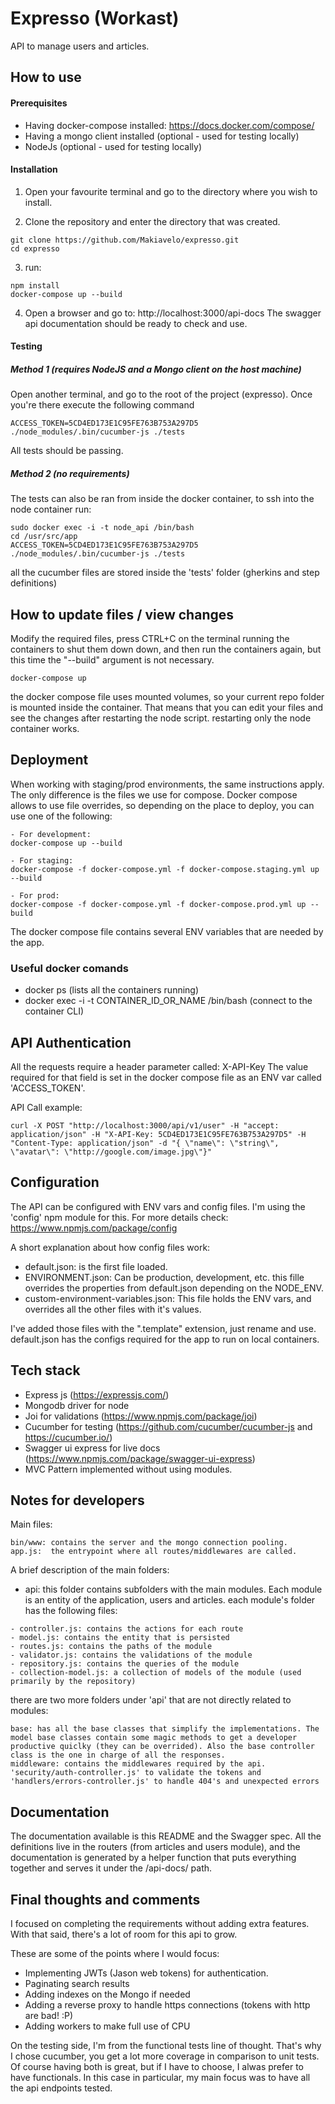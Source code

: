 # Expresso (Workast)
API to manage users and articles.

## How to use

#### Prerequisites
- Having docker-compose installed: https://docs.docker.com/compose/
- Having a mongo client installed (optional - used for testing locally)
- NodeJs (optional - used for testing locally)

#### Installation

1) Open your favourite terminal and go to the directory where you wish to install.

2) Clone the repository and enter the directory that was created.
```
git clone https://github.com/Makiavelo/expresso.git
cd expresso
```
3) run:
```
npm install
docker-compose up --build
```

4) Open a browser and go to: http://localhost:3000/api-docs
The swagger api documentation should be ready to check and use.

#### Testing

##### Method 1 (requires NodeJS and a Mongo client on the host machine)
Open another terminal, and go to the root of the project (expresso). Once you're there execute the following command
```
ACCESS_TOKEN=5CD4ED173E1C95FE763B753A297D5 ./node_modules/.bin/cucumber-js ./tests
```
All tests should be passing.

##### Method 2 (no requirements)
The tests can also be ran from inside the docker container, to ssh into the node container run:
```
sudo docker exec -i -t node_api /bin/bash
cd /usr/src/app
ACCESS_TOKEN=5CD4ED173E1C95FE763B753A297D5 ./node_modules/.bin/cucumber-js ./tests
```
all the cucumber files are stored inside the 'tests' folder (gherkins and step definitions)

## How to update files / view changes

Modify the required files, press CTRL+C on the terminal running the containers to shut them down down, and then run the containers again, but this time the "--build" argument is not necessary.
```
docker-compose up
```
the docker compose file uses mounted volumes, so your current repo folder is mounted inside the container. That means that you can edit your files and see the changes after restarting the node script.
restarting only the node container works.


## Deployment

When working with staging/prod environments, the same instructions apply. The only difference is the files we use for compose.
Docker compose allows to use file overrides, so depending on the place to deploy, you can use one of the following: 

    - For development: 
    docker-compose up --build
    
    - For staging: 
    docker-compose -f docker-compose.yml -f docker-compose.staging.yml up --build
    
    - For prod: 
    docker-compose -f docker-compose.yml -f docker-compose.prod.yml up --build
    
The docker compose file contains several ENV variables that are needed by the app.

### Useful docker comands

- docker ps (lists all the containers running)
- docker exec -i -t CONTAINER_ID_OR_NAME /bin/bash (connect to the container CLI)

## API Authentication
All the requests require a header parameter called:  X-API-Key
The value required for that field is set in the docker compose file as an ENV var called 'ACCESS_TOKEN'.

API Call example:
```
curl -X POST "http://localhost:3000/api/v1/user" -H "accept: application/json" -H "X-API-Key: 5CD4ED173E1C95FE763B753A297D5" -H "Content-Type: application/json" -d "{ \"name\": \"string\", \"avatar\": \"http://google.com/image.jpg\"}"
```

## Configuration
The API can be configured with ENV vars and config files. I'm using the 'config' npm module for this. For more details
check: https://www.npmjs.com/package/config
 
A short explanation about how config files work:

- default.json: is the first file loaded.
- ENVIRONMENT.json: Can be production, development, etc. this fille overrides the properties from default.json depending on the NODE_ENV.
- custom-environment-variables.json: This file holds the ENV vars, and overrides all the other files with it's values.

I've added those files with the ".template" extension, just rename and use. default.json has the configs required for the app to run on local containers.

## Tech stack

- Express js (https://expressjs.com/)
- Mongodb driver for node
- Joi for validations (https://www.npmjs.com/package/joi)
- Cucumber for testing (https://github.com/cucumber/cucumber-js and https://cucumber.io/)
- Swagger ui express for live docs (https://www.npmjs.com/package/swagger-ui-express)
- MVC Pattern implemented without using modules.

## Notes for developers
Main files:
```
bin/www: contains the server and the mongo connection pooling.
app.js:  the entrypoint where all routes/middlewares are called.
```
A brief description of the main folders:
- api: this folder contains subfolders with the main modules. Each module is an entity of the application, users and articles.
each module's folder has the following files:

```
- controller.js: contains the actions for each route
- model.js: contains the entity that is persisted
- routes.js: contains the paths of the module
- validator.js: contains the validations of the module
- repository.js: contains the queries of the module
- collection-model.js: a collection of models of the module (used primarily by the repository)
```

there are two more folders under 'api' that are not directly related to modules:
```
base: has all the base classes that simplify the implementations. The model base classes contain some magic methods to get a developer productive quiclky (they can be overrided). Also the base controller class is the one in charge of all the responses.
middleware: contains the middlewares required by the api. 'security/auth-controller.js' to validate the tokens and 'handlers/errors-controller.js' to handle 404's and unexpected errors
```
## Documentation
The documentation available is this README and the Swagger spec. All the definitions live in the routers (from articles and users module), and the documentation is generated
 by a helper function that puts everything together and serves it under the /api-docs/ path. 

## Final thoughts and comments
I focused on completing the requirements without adding extra features. 
With that said, there's a lot of room for this api to grow.

These are some of the points where I would focus:

- Implementing JWTs (Jason web tokens) for authentication.
- Paginating search results
- Adding indexes on the Mongo if needed
- Adding a reverse proxy to handle https connections (tokens with http are bad! :P)
- Adding workers to make full use of CPU 

On the testing side, I'm from the functional tests line of thought. That's why I chose cucumber, you get a lot more coverage
in comparison to unit tests. Of course having both is great, but if I have to choose, I alwas prefer to have functionals.
In this case in particular, my main focus was to have all the api endpoints tested.